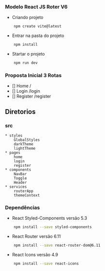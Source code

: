 ### Modelo React JS Roter V6
* Criando projeto
```sh
    npm create vite@latest
```
* Entrar na pasta do projeto 
```sh
    npm install
```
* Startar o projeto
```sh
    npm run dev
```
### Proposta Inicial 3 Rotas
* [] Home /
* [] Login /login
* [] Register /register
## Diretorios
### src
    * styles
        GlobalStyles
        darkTheme
        lightTheme
    * pages
        home
        login
        register
    * components
        NavBar
        Toggle
        Header
    * services
        routerApp
        themeContext
### Dependências
* React Styled-Components versão 5.3
```sh
    npm install --save styled-components
```
* React Router versão 6.11
```sh
    npm install --save react-router-dom@6.11
```
* React Icons versão 4.9
```sh
    npm install --save react-icons
```